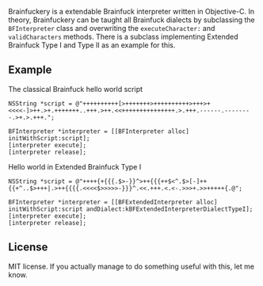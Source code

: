 Brainfuckery is a extendable Brainfuck interpreter written in Objective-C. In theory, Brainfuckery can be taught all Brainfuck dialects by subclassing the `BFInterpreter` class and overwriting the `executeCharacter:` and `validCharacters` methods. There is a subclass implementing Extended Brainfuck Type I and Type II as an example for this.

## Example
The classical Brainfuck hello world script

	NSString *script = @"++++++++++[>+++++++>++++++++++>+++>+<<<<-]>++.>+.+++++++..+++.>++.<<+++++++++++++++.>.+++.------.--------.>+.>.+++.";

	BFInterpreter *interpreter = [[BFInterpreter alloc] initWithScript:script];
	[interpreter execute];
	[interpreter release];

Hello world in Extended Brainfuck Type I

	NSString *script = @"++++{+{{{.$>-}}^>++{{{++$<^.$>[-]++{{+^..$>+++|.>++{{{{.<<<<$>>>>>-}}}^.<<.+++.<.<-.>>>+.>>+++++{.@";

	BFInterpreter *interpreter = [[BFExtendedInterpreter alloc] initWithScript:script andDialect:kBFExtendedInterpreterDialectTypeI];
	[interpreter execute];
	[interpreter release];

## License
MIT license. If you actually manage to do something useful with this, let me know.